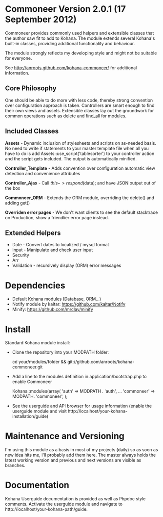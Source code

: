 Commoneer Version 2.0.1 (17 September 2012)
======================

Commoneer provides commonly used helpers and extensible classes that the author saw fit to add to Kohana.
The module extends several Kohana's built-in classes, providing additional functionality and behaviour.

The module strongly reflects my developing style and might not be suitable for everyone.

See http://anroots.github.com/kohana-commoneer/ for additional information.

Core Philosophy
---------------

One should be able to do more with less code, thereby strong convention over configuration approach is taken. Controllers are smart enough to find their own views and assets.
Extensible classes lay out the groundwork for common operations such as delete and find_all for modules.

Included Classes
----------------

**Assets** - Dynamic inclusion of stylesheets and scripts on as-needed basis.
No need to write if statements to your master template file when all you have to do is add
    Assets::use_script('tablesorter')
to your controller action and the script gets included. The output is automatically minified.

**Controller_Template** - Adds convention over configuration automatic view detection and convenience attributes

**Controller_Ajax** - Call $this->respond($data); and have JSON output out of the box

**Commoneer_ORM** - Extends the ORM module, overriding the delete() and adding get()

**Overriden error pages** - We don't want clients to see the default stacktrace on Production, show a friendlier error page instead.

Extended Helpers
----------------
* Date - Convert dates to localized / mysql format
* Input - Manipulate and check user input
* Security
* Arr
* Validation - recursively display (ORM) error messages

Dependencies
=============

* Default Kohana modules (Database, ORM...)
* Notify module by kaltar: https://github.com/kaltar/Notify
* Minify: https://github.com/mrclay/minify

Install
=======

Standard Kohana module install:

* Clone the repository into your MODPATH folder:

    cd your/modules/folder &&
   git://github.com/anroots/kohana-commoneer.git

* Add a line to the modules definition in application/bootstrap.php to enable Commoneer

    Kohana::modules(array(
    'auth' => MODPATH . 'auth',
    ...
    'commoneer' => MODPATH. 'commoneer',
    );

* See the userguide and API browser for usage information (enable the userguide module and visit http://localhost/your-kohana-installation/guide)

Maintenance and Versioning
==========================
I'm using this module as a basis in most of my projects (daily) so as soon as new idea hits me, I'll probably add them here.
The master always holds the latest working version and previous and next versions are visible as branches.

Documentation
=============

Kohana Userguide documentation is provided as well as Phpdoc style comments. Activate the userguide module and navigate to http://localhost/your-kohana-path/guide.